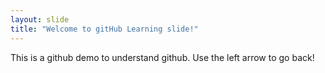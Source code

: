 ```yaml
---
layout: slide
title: "Welcome to gitHub Learning slide!"
---
```

This is a github demo to understand github.
Use the left arrow to go back!
